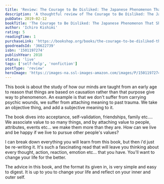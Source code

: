 ```yaml
---
title: 'Review: The Courage to Be Disliked: The Japanese Phenomenon That Shows You How to Change Your Life and Achieve Real Happiness'
description: 'A thoughtful review of The Courage to Be Disliked: The Japanese Phenomenon That Shows You How to Change Your Life and Achieve Real Happiness by Ichiro Kishimi'
pubDate: 2019-02-12
bookTitle: 'The Courage to Be Disliked: The Japanese Phenomenon That Shows You How to Change Your Life and Achieve Real Happiness'
author: 'Ichiro Kishimi'
rating: 5
readingTime: 1
purchaseLink: 'https://bookshop.org/books/the-courage-to-be-disliked-the-japanese-phenomenon-that-shows-you-how-to-change-your-life-and-achieve-real-happiness/9781501197277'
goodreadsId: '36622739'
isbn: '1501197274'
publishYear: 2018
status: 'live'
tags: ['self-help', 'nonfiction']
postType: 'review'
heroImage: 'https://images-na.ssl-images-amazon.com/images/P/1501197274.01.L.jpg'
---
```


This book is about the study of how our minds are taught from an early age to reason that things are based on causation rather than that purpose give way to phenomenon. An example is that we don't suffer from carrying psychic wounds, we suffer from attaching meaning to past trauma. We take an objective thing, and add a subjective meaning to it.

The book dives into acceptance, self-validation, friendships, family etc.... We associate value to so many things, and by attaching value to people, attributes, events etc... we make them more than they are. How can we live and be happy if we live to pursue other people's values?

I can break down everything you will learn from this book, but then i'd just be re-writing it. It's such a fascinating read that will leave you thinking about every thought, action, reaction, emotion etc... that you have. You'll want to change your life for the better.

The advice in this book, and the format its given in, is very simple and easy to digest. It is up to you to change your life and reflect on your inner and outer self.